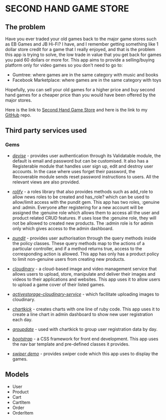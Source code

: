 # SECOND HAND GAME STORE
## The problem
Have you ever traded your old games back to the major game stores such as EB Games and JB Hi-Fi? I have, and I remember getting something like 1 dollar store credit for a game that I really enjoyed, and that is the problem this app is trying to solve, the low trade in value that you get back for games you paid 60 dollars or more for. This app aims to provide a selling/buying platform only for video games so you don't need to go to: 
* Gumtree: where games are in the same category with music and books
* Facebook Marketplace: where games are in the same category with toys

Hopefully, you can sell your old games for a higher price and buy second hand games for a cheaper price than you would have been offered by the major stores.

Here is the link to [Second Hand Game Store](https://shgame.herokuapp.com/) and here is the link to my [GitHub](https://github.com/noe13hsu/T2A2---Marketplace) repo.

## Third party services used
### Gems
* *[devise](https://github.com/heartcombo/devise)* - provides user authentication through its Validatable module, the default is email and password but can be customised. It also has a Registerable module that handles user sign up, edit and destroy user accounts. In the case where uses forget their password, the Recoverable module sends reset password instructions to users. All the relevant views are also provided.

* *[rolify](https://github.com/heartcombo/devise)* - a roles library that also provides methods such as add_role to allow news roles to be created and has_role? which can be used to allow/limit access with the pundit gem. This app has two roles, :genuine and :admin. Everyone after registering for a new account will be assigned the :genuine role which allows them to access all the user and product related CRUD features. If uses lose the :genuine role, they will not be allowed to created new products. The :admin role is for admin only which gives access to the admin dashboard.

* *[pundit](https://github.com/varvet/pundit)* - provides user authorisation through the query methods inside the policy classes. These query methods map to the actions of a particular controller, and if a method returns true, access to the corresponding action is allowed. This app has only has a product policy to limit non-genuine users from creating new products.

* *[cloudinary](https://cloudinary.com/)* - a cloud-based image and video management service that allows users to upload, store, manipulate and deliver their images and videos to their applications and websites. This app uses it to allow users to upload a game cover of their listed games.

* *[activestorage-cloudinary-service](https://github.com/0sc/activestorage-cloudinary-service)* - which facilitate uploading images to cloudinary.

* *[chartkick](https://chartkick.com/)* - creates charts with one line of ruby code. This app uses it to create a line chart in admin dashboard to show new user registration each day.

* *[groupdate](https://github.com/ankane/groupdate)* - used with chartkick to group user registration data by day.

* *[bootstrap](https://getbootstrap.com/)* - a CSS framework for front end development. This app uses the nav bar template and pre-defined classes it provides.

* *[swiper demo](https://swiperjs.com/demos#space-between)* - provides swiper code which this app uses to display the games.

## Models
* User
* Product
* Cart
* CartItem
* Order
* OrderItem